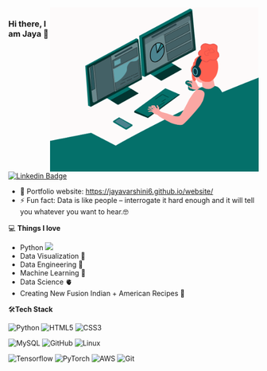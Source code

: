 <img align="right" src="https://github.com/jayavarshini6/jayavarshini6/blob/master/Jay.gif" alt="Coder GIF" width="420" height="330">



### Hi there, I am Jaya 👋
[![Linkedin Badge](https://img.shields.io/badge/-jaya-blue?style=flat-square&logo=Linkedin&logoColor=white&link=https://www.linkedin.com/in/jayavarshini/)](https://www.linkedin.com/in/jayavarshini/)

- 🎯 Portfolio website: https://jayavarshini6.github.io/website/
- ⚡ Fun fact:  Data is like people – interrogate it hard enough and it will tell you whatever you want to hear.🤓

💻 **Things I love**
- Python <img src="https://media.giphy.com/media/WUlplcMpOCEmTGBtBW/giphy.gif" width="30"> 
- Data Visualization 🎨
- Data Engineering 🥰
- Machine Learning 🤖
- Data Science 🫀
- Creating New Fusion Indian + American Recipes 🥗
    
🛠**Tech Stack**

![Python](https://img.shields.io/badge/-Python-000000?style=flat&logo=python)
![HTML5](https://img.shields.io/badge/-HTML5-000000?style=flat&logo=HTML5)
![CSS3](https://img.shields.io/badge/-CSS3-000000?style=flat&logo=CSS3)


![MySQL](https://img.shields.io/badge/-MySQL-000000?style=flat&logo=MySQL)
![GitHub](https://img.shields.io/badge/-GitHub-000000?style=flat&logo=github&logoColor=FFFFFF)
![Linux](https://img.shields.io/badge/-Linux-000000?style=flat&logo=linux&logoColor=FCC624)

![Tensorflow](https://img.shields.io/badge/-Tensorflow-000000?style=flat&logo=tensorflow)
![PyTorch](https://img.shields.io/badge/-PyTorch-000000?style=flat&logo=pytorch)
![AWS](https://img.shields.io/badge/AWS-000000?style=flat-square&logo=amazon-aws)
![Git](https://img.shields.io/badge/-Git-000000?style=flat&logo=git&logoColor=F05032)

